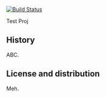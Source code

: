 [![Build Status](https://travis-ci.org/johnswingle44/testproj.png)](https://travis-ci.org/johnswingle44/testproj/)

Test Proj

## History

ABC.

## License and distribution

Meh.
